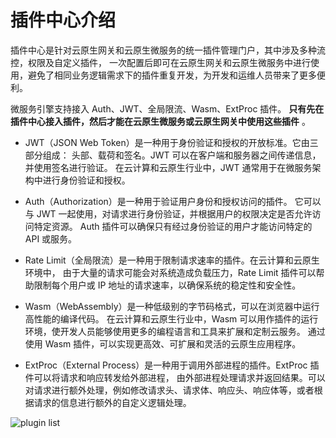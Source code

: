 # 插件中心介绍

插件中心是针对云原生网关和云原生微服务的统一插件管理门户，其中涉及多种流控，权限及自定义插件，
一次配置后即可在云原生网关和云原生微服务中进行使用，避免了相同业务逻辑需求下的插件重复开发，为开发和运维人员带来了更多便利。

微服务引擎支持接入 Auth、JWT、全局限流、Wasm、ExtProc 插件。
**只有先在插件中心接入插件，然后才能在云原生微服务或云原生网关中使用这些插件** 。

- JWT（JSON Web Token）是一种用于身份验证和授权的开放标准。它由三部分组成：
  头部、载荷和签名。JWT 可以在客户端和服务器之间传递信息，并使用签名进行验证。
  在云计算和云原生行业中，JWT 通常用于在微服务架构中进行身份验证和授权。

- Auth（Authorization）是一种用于验证用户身份和授权访问的插件。
  它可以与 JWT 一起使用，对请求进行身份验证，并根据用户的权限决定是否允许访问特定资源。
  Auth 插件可以确保只有经过身份验证的用户才能访问特定的 API 或服务。

- Rate Limit（全局限流）是一种用于限制请求速率的插件。在云计算和云原生环境中，
  由于大量的请求可能会对系统造成负载压力，Rate Limit 插件可以帮助限制每个用户或 IP 地址的请求速率，以确保系统的稳定性和安全性。

- Wasm（WebAssembly）是一种低级别的字节码格式，可以在浏览器中运行高性能的编译代码。
  在云计算和云原生行业中，Wasm 可以用作插件的运行环境，使开发人员能够使用更多的编程语言和工具来扩展和定制云服务。
  通过使用 Wasm 插件，可以实现更高效、可扩展和灵活的云原生应用程序。

- ExtProc（External Process）是一种用于调用外部进程的插件。ExtProc 插件可以将请求和响应转发给外部进程，
  由外部进程处理请求并返回结果。可以对请求进行额外处理，例如修改请求头、请求体、响应头、响应体等，或者根据请求的信息进行额外的自定义逻辑处理。

![plugin list](https://docs.daocloud.io/daocloud-docs-images/docs/zh/docs/skoala/images/plugin01.png)
